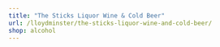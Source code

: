 ```yaml
---
title: "The Sticks Liquor Wine & Cold Beer"
url: /lloydminster/the-sticks-liquor-wine-and-cold-beer/
shop: alcohol
---
```

